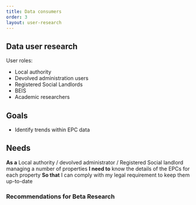 ```yaml
---
title: Data consumers
order: 3
layout: user-research
---
```

## Data user research
User roles:
* Local authority
* Devolved administration users
* Registered Social Landlords
* BEIS
* Academic researchers

## Goals
* Identify trends within EPC data

## Needs
**As a** Local authority / devolved administrator / Registered Social landlord managing a number of properties
**I need to** know the details of the EPCs for each property 
**So that** I can comply with my legal requirement to keep them up-to-date


### Recommendations for Beta Research
